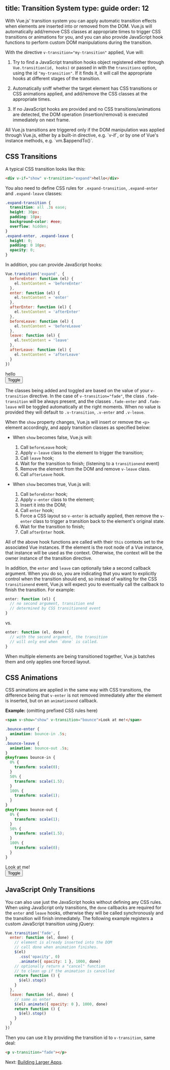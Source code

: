 title: Transition System
type: guide
order: 12
---

With Vue.js' transition system you can apply automatic transition effects when elements are inserted into or removed from the DOM. Vue.js will automatically add/remove CSS classes at appropriate times to trigger CSS transitions or animations for you, and you can also provide JavaScript hook functions to perform custom DOM manipulations during the transition.

With the directive `v-transition="my-transition"` applied, Vue will:

1. Try to find a JavaScript transition hooks object registered either through `Vue.transition(id, hooks)` or passed in with the `transitions` option, using the id `"my-transition"`. If it finds it, it will call the appropriate hooks at different stages of the transition.

2. Automatically sniff whether the target element has CSS transitions or CSS animations applied, and add/remove the CSS classes at the appropriate times.

3. If no JavaScript hooks are provided and no CSS transitions/animations are detected, the DOM operation (insertion/removal) is executed immediately on next frame.

<p class="tip">All Vue.js transitions are triggered only if the DOM manipulation was applied through Vue.js, either by a built-in directive, e.g. `v-if`, or by one of Vue's instance methods, e.g. `vm.$appendTo()`.</p>

## CSS Transitions

A typical CSS transition looks like this:

``` html
<div v-if="show" v-transition="expand">hello</div>
```

You also need to define CSS rules for `.expand-transition`, `.expand-enter` and `.expand-leave` classes:

``` css
.expand-transition {
  transition: all .3s ease;
  height: 30px;
  padding: 10px;
  background-color: #eee;
  overflow: hidden;
}
.expand-enter, .expand-leave {
  height: 0;
  padding: 0 10px;
  opacity: 0;
}
```

In addition, you can provide JavaScript hooks:

``` js
Vue.transition('expand', {
  beforeEnter: function (el) {
    el.textContent = 'beforeEnter'
  },
  enter: function (el) {
    el.textContent = 'enter'
  },
  afterEnter: function (el) {
    el.textContent = 'afterEnter'
  },
  beforeLeave: function (el) {
    el.textContent = 'beforeLeave'
  },
  leave: function (el) {
    el.textContent = 'leave'
  },
  afterLeave: function (el) {
    el.textContent = 'afterLeave'
  }
})
```

<div id="demo"><div v-if="show" v-transition="expand">hello</div><button v-on="click: show = !show">Toggle</button></div>

<style>
.expand-transition {
  transition: all .3s ease;
  height: 30px;
  padding: 10px;
  background-color: #eee;
  overflow: hidden;
}
.expand-enter, .expand-leave {
  height: 0;
  padding: 0 10px;
  opacity: 0;
}
</style>

<script>
new Vue({
  el: '#demo',
  data: {
    show: true,
    transitionState: 'Idle'
  },
  transitions: {
    expand: {
      beforeEnter: function (el) {
        el.textContent = 'beforeEnter'
      },
      enter: function (el) {
        el.textContent = 'enter'
      },
      afterEnter: function (el) {
        el.textContent = 'afterEnter'
      },
      beforeLeave: function (el) {
        el.textContent = 'beforeLeave'
      },
      leave: function (el) {
        el.textContent = 'leave'
      },
      afterLeave: function (el) {
        el.textContent = 'afterLeave'
      }
    }
  }
})
</script>

The classes being added and toggled are based on the value of your `v-transition` directive. In the case of `v-transition="fade"`, the class `.fade-transition` will be always present, and the classes `.fade-enter` and `.fade-leave` will be toggled automatically at the right moments. When no value is provided they will default to `.v-transition`, `.v-enter` and `.v-leave`.

When the `show` property changes, Vue.js will insert or remove the `<p>` element accordingly, and apply transition classes as specified below:

- When `show` becomes false, Vue.js will:
  1. Call `beforeLeave` hook;
  2. Apply `v-leave` class to the element to trigger the transition;
  3. Call `leave` hook;
  4. Wait for the transition to finish; (listening to a `transitionend` event)
  5. Remove the element from the DOM and remove `v-leave` class.
  6. Call `afterLeave` hook.

- When `show` becomes true, Vue.js will:
  1. Call `beforeEnter` hook;
  2. Apply `v-enter` class to the element;
  3. Insert it into the DOM;
  4. Call `enter` hook;
  5. Force a CSS layout so `v-enter` is actually applied, then remove the `v-enter` class to trigger a transition back to the element's original state.
  6. Wait for the transition to finish;
  7. Call `afterEnter` hook.

All of the above hook functions are called with their `this` contexts set to the associated Vue instances. If the element is the root node of a Vue instance, that instance will be used as the context. Otherwise, the context will be the owner instance of the transition directive.

In addition, the `enter` and `leave` can optionally take a second callback argument. When you do so, you are indicating that you want to explicitly control when the transition should end, so instead of waiting for the CSS `transitionend` event, Vue.js will expect you to eventually call the callback to finish the transition. For example:

``` js
enter: function (el) {
  // no second argument, transition end
  // determined by CSS transitionend event
}
```

vs.

``` js
enter: function (el, done) {
  // with the second argument, the transition
  // will only end when `done` is called.
}
```

<p class="tip">When multiple elements are being transitioned together, Vue.js batches them and only applies one forced layout.</p>

## CSS Animations

CSS animations are applied in the same way with CSS transitions, the difference being that `v-enter` is not removed immediately after the element is inserted, but on an `animationend` callback.

**Example:** (omitting prefixed CSS rules here)

``` html
<span v-show="show" v-transition="bounce">Look at me!</span>
```

``` css
.bounce-enter {
  animation: bounce-in .5s;
}
.bounce-leave {
  animation: bounce-out .5s;
}
@keyframes bounce-in {
  0% {
    transform: scale(0);
  }
  50% {
    transform: scale(1.5);
  }
  100% {
    transform: scale(1);
  }
}
@keyframes bounce-out {
  0% {
    transform: scale(1);
  }
  50% {
    transform: scale(1.5);
  }
  100% {
    transform: scale(0);
  }
}
```

<div id="anim" class="demo"><span v-show="show" v-transition="bounce">Look at me!</span><br><button v-on="click: show = !show">Toggle</button></div>

<style>
  .bounce-enter {
    -webkit-animation: bounce-in .5s;
    animation: bounce-in .5s;
  }
  .bounce-leave {
    -webkit-animation: bounce-out .5s;
    animation: bounce-out .5s;
  }
  @keyframes bounce-in {
    0% {
      transform: scale(0);
      -webkit-transform: scale(0);
    }
    50% {
      transform: scale(1.5);
      -webkit-transform: scale(1.5);
    }
    100% {
      transform: scale(1);
      -webkit-transform: scale(1);
    }
  }
  @keyframes bounce-out {
    0% {
      transform: scale(1);
      -webkit-transform: scale(1);
    }
    50% {
      transform: scale(1.5);
      -webkit-transform: scale(1.5);
    }
    100% {
      transform: scale(0);
      -webkit-transform: scale(0);
    }
  }
  @-webkit-keyframes bounce-in {
    0% {
      -webkit-transform: scale(0);
    }
    50% {
      -webkit-transform: scale(1.5);
    }
    100% {
      -webkit-transform: scale(1);
    }
  }
  @-webkit-keyframes bounce-out {
    0% {
      -webkit-transform: scale(1);
    }
    50% {
      -webkit-transform: scale(1.5);
    }
    100% {
      -webkit-transform: scale(0);
    }
  }
</style>

<script>
new Vue({
  el: '#anim',
  data: { show: true }
})
</script>

## JavaScript Only Transitions

You can also use just the JavaScript hooks without defining any CSS rules. When using JavaScript only transitions, the `done` callbacks are required for the `enter` and `leave` hooks, otherwise they will be called synchronously and the transition will finish immediately. The following example registers a custom JavaScript transition using jQuery:

``` js
Vue.transition('fade', {
  enter: function (el, done) {
    // element is already inserted into the DOM
    // call done when animation finishes.
    $(el)
      .css('opacity', 0)
      .animate({ opacity: 1 }, 1000, done)
    // optionally return a "cancel" function
    // to clean up if the animation is cancelled
    return function () {
      $(el).stop()
    }
  },
  leave: function (el, done) {
    // same as enter
    $(el).animate({ opacity: 0 }, 1000, done)
    return function () {
      $(el).stop()
    }
  }
})
```

Then you can use it by providing the transition id to `v-transition`, same deal:

``` html
<p v-transition="fade"></p>
```

Next: [Building Larger Apps](/guide/application.html).
